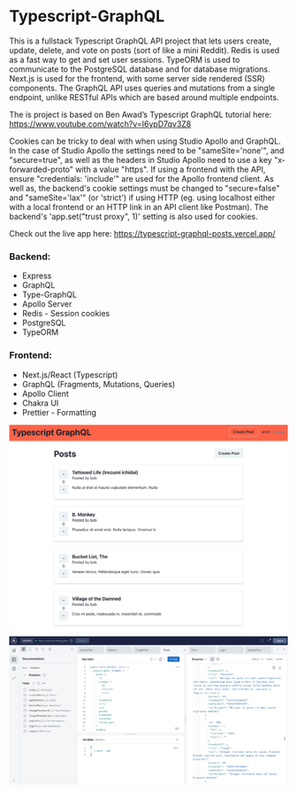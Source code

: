 # Typescript-GraphQL

This is a fullstack Typescript GraphQL API project that lets users create, update, delete, and vote on posts (sort of like a mini Reddit). Redis is used as a fast way to get and set user sessions. TypeORM is used to communicate to the PostgreSQL database and for database migrations. Next.js is used for the frontend, with some server side rendered (SSR) components. The GraphQL API uses queries and mutations from a single endpoint, unlike RESTful APIs which are based around multiple endpoints.

The is project is based on Ben Awad’s Typescript GraphQL tutorial here: https://www.youtube.com/watch?v=I6ypD7qv3Z8

Cookies can be tricky to deal with when using Studio Apollo and GraphQL. In the case of Studio Apollo the settings need to be "sameSite='none'", and "secure=true", as well as the headers in Studio Apollo need to use a key "x-forwarded-proto" with a value "https". If using a frontend with the API, ensure "credentials: 'include'" are used for the Apollo frontend client. As well as, the backend's cookie settings must be changed to "secure=false" and "sameSite='lax'" (or 'strict') if using HTTP (eg. using localhost either with a local frontend or an HTTP link in an API client like Postman). The backend's 'app.set("trust proxy", 1)' setting is also used for cookies.

Check out the live app here: https://typescript-graphql-posts.vercel.app/

### Backend:

- Express
- GraphQL
- Type-GraphQL
- Apollo Server
- Redis - Session cookies
- PostgreSQL
- TypeORM

### Frontend:

- Next.js/React (Typescript)
- GraphQL (Fragments, Mutations, Queries)
- Apollo Client
- Chakra UI
- Prettier - Formatting

![landing page with posts](https://github.com/jonathanleejono/Typescript-GraphQL/blob/main/assets/graphql_frontend_posts.png)
![landing page with posts](https://github.com/jonathanleejono/Typescript-GraphQL/blob/main/assets/studio_apollo_graphql.png)
